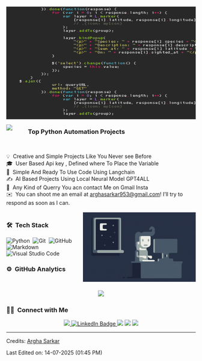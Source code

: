 
<img align ="top" src="https://raw.githubusercontent.com/Dark-Cyber-07/Dark-Cyber-07/main/106824690-8dd73a00-66ad-11eb-89e2-53e13ac6f594.gif" width= "5000px" height ="300px" ><br>
<p align="center"><picture align="center"><img align="left" src="https://github.com/7oSkaaa/7oSkaaa/blob/main/Images/about_me.gif?raw=true" width="50px"></picture></p>

<h3 id="-about-me">  &nbsp; Top Python Automation Projects </h3><br>
<p>💡 &nbsp;Creative and Simple Projects Like You Never see Before<br>
🎓 &nbsp;User Based Api key , Defined where To Place the Variable <br>
🌱 &nbsp;Simple And Ready To Use Code Using Langchain <br>
✍️ &nbsp;AI Based Projects Using Local Neural Model GPT4ALL<br>
💬 &nbsp;Any Kind of Querry You acn contact Me on Gmail Insta  <br>
✉️ &nbsp;You can shoot me an email at <a href="mailto:arghasarkar953@gamil.com">arghasarkar953@gmail.com</a>! I’ll try to respond as soon as I can.<br>
<br>
<img alt="Night Coding" src="https://raw.githubusercontent.com/AVS1508/AVS1508/master/assets/Night-Coding.gif" align="right">
<h3 id="-tech-stack">🛠 &nbsp;Tech Stack</h3>
<p><img src="https://img.shields.io/badge/-Python-05122A?style=flat&amp;logo=python" alt="Python">&nbsp;
<img src="https://img.shields.io/badge/-Git-05122A?style=flat&amp;logo=git" alt="Git">&nbsp;
<img src="https://img.shields.io/badge/-GitHub-05122A?style=flat&amp;logo=github" alt="GitHub">&nbsp;
<img src="https://img.shields.io/badge/-Markdown-05122A?style=flat&amp;logo=markdown" alt="Markdown">
<img src="https://img.shields.io/badge/-Visual%20Studio%20Code-05122A?style=flat&amp;logo=visual-studio-code&amp;logoColor=007ACC" alt="Visual Studio Code">&nbsp;

<h3 id="️-github-analytics">⚙️ &nbsp;GitHub Analytics</h3><br>
<p align="center">
<a href="https://github.com/AVS1508">
  <img height="180em" src="https://github-readme-stats-eight-theta.vercel.app/api?username=argha-sarkar-2006&amp;show_icons=true&amp;theme=algolia&amp;include_all_commits=true&amp;count_private=true">
  
</a>
</p>
<h3 id="-connect-with-me">🤝🏻 &nbsp;Connect with Me</h3>
<p align="center">
<a href="https://projects-86t4pflz2-argha-sarkar-2006s-projects.vercel.app">
  <img src="https://img.shields.io/badge/-arghasarkar.com-26c538?style=flat&logo=Google-Chrome&logoColor=white">
</a>
<a href="https://www.linkedin.com/in/argha-sarkar-867555343/" target="_blank">
  <img src="https://img.shields.io/badge/-Argha_sarkar(Linked_In)-0A66C2?style=flat&logo=&logoColor=white" alt="LinkedIn Badge"/>
</a>
<a href="mailto:arghasarkar953@gmail.com"><img src="https://img.shields.io/badge/Argha sarkar-D14836?style=flat&amp;logo=Gmail&amp;logoColor=white"></a>
<a href="https://instagram.com/argha_0002"><img src="https://img.shields.io/badge/Argha_0002-E4405F?style=flat&amp;logo=Instagram&amp;logoColor=white"></a>
<a href="https://www.facebook.com/profile.php?id=100023490275383"><img src="https://img.shields.io/badge/-Argha Sarkar-1877F2?style=flat&amp;logo=Facebook&amp;logoColor=white"></a>

</p>
<hr>
<p>Credits: <a href="https://github.com/argha-sarkar-2006">Argha Sarkar</a></p>
<p>Last Edited on: 14-07-2025  (01:45 PM)</p> 
